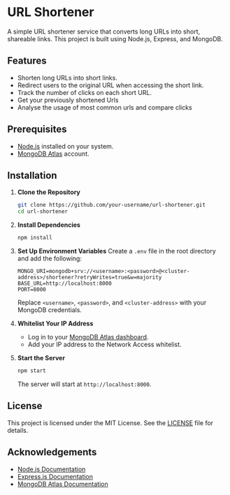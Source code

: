 # URL Shortener

A simple URL shortener service that converts long URLs into short, shareable links. This project is built using Node.js, Express, and MongoDB.

## Features
- Shorten long URLs into short links.
- Redirect users to the original URL when accessing the short link.
- Track the number of clicks on each short URL.
- Get your previously shortened Urls
- Analyse the usage of most common urls and compare clicks

## Prerequisites
- [Node.js](https://nodejs.org/) installed on your system.
- [MongoDB Atlas](https://www.mongodb.com/cloud/atlas) account.

## Installation

1. **Clone the Repository**
   ```bash
   git clone https://github.com/your-username/url-shortener.git
   cd url-shortener
   ```

2. **Install Dependencies**
   ```bash
   npm install
   ```

3. **Set Up Environment Variables**
   Create a `.env` file in the root directory and add the following:
   ```env
   MONGO_URI=mongodb+srv://<username>:<password>@<cluster-address>/shortener?retryWrites=true&w=majority
   BASE_URL=http://localhost:8000
   PORT=8000
   ```
   Replace `<username>`, `<password>`, and `<cluster-address>` with your MongoDB credentials.

4. **Whitelist Your IP Address**
   - Log in to your [MongoDB Atlas dashboard](https://www.mongodb.com/cloud/atlas).
   - Add your IP address to the Network Access whitelist.

5. **Start the Server**
   ```bash
   npm start
   ```
   The server will start at `http://localhost:8000`.


## License

This project is licensed under the MIT License. See the [LICENSE](LICENSE) file for details.

## Acknowledgements

- [Node.js Documentation](https://nodejs.org/en/docs/)
- [Express.js Documentation](https://expressjs.com/)
- [MongoDB Atlas Documentation](https://www.mongodb.com/docs/atlas/)
